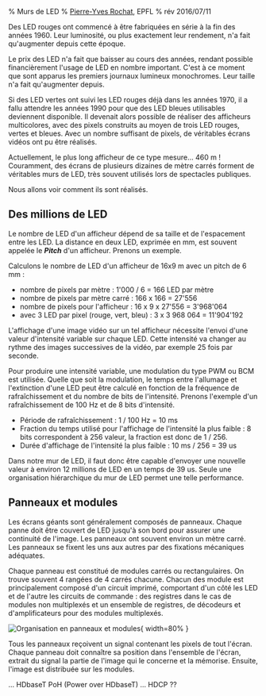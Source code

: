 % Murs de LED
% [Pierre-Yves Rochat](mailto:pyr@pyr.ch), EPFL
% rév 2016/07/11


Des LED rouges ont commencé à être fabriquées en série à la fin des années 1960. Leur luminosité, ou plus exactement leur rendement, n'a fait qu'augmenter depuis cette époque.

Le prix des LED n'a fait que baisser au cours des années, rendant possible financièrement l'usage de LED en nombre important. C'est à ce moment que sont apparus les premiers journaux lumineux monochromes. Leur taille n'a fait qu'augmenter depuis.

Si des LED vertes ont suivi les LED rouges déjà dans les années 1970, il a fallu attendre les années 1990 pour que des LED bleues utilisables deviennent disponible. Il devenait alors possible de réaliser des afficheurs multicolores, avec des pixels construits au moyen de trois LED rouges, vertes et bleues. Avec un nombre suffisant de pixels, de véritables écrans vidéos ont pu être réalisés.

Actuellement, le plus long afficheur de ce type mesure... 460 m ! Couramment, des écrans de plusieurs dizaines de mètre carrés forment de véritables murs de LED, très souvent utilisés lors de spectacles publiques.

Nous allons voir comment ils sont réalisés.


## Des millions de LED ##

Le nombre de LED d'un afficheur dépend de sa taille et de l'espacement entre les LED. La distance en deux LED, exprimée en mm, est souvent appelée le _**Pitch**_ d'un afficheur. Prenons un exemple.

Calculons le nombre de LED d'un afficheur de 16x9 m avec un pitch de 6 mm :
* nombre de pixels par mètre : 1'000 / 6 = 166 LED par mètre
* nombre de pixels par mètre carré : 166 x 166 = 27'556
* nombre de pixels pour l'afficheur : 16 x 9 x 27'556 = 3'968'064
* avec 3 LED par pixel (rouge, vert, bleu) : 3 x 3 968 064 = 11'904'192

L'affichage d'une image vidéo sur un tel afficheur nécessite l'envoi d'une valeur d'intensité variable sur chaque LED. Cette intensité va changer au rythme des images successives de la vidéo, par exemple 25 fois par seconde.

Pour produire une intensité variable, une modulation du type PWM ou BCM est utilisée. Quelle que soit la modulation, le temps entre l'allumage et l'extinction d'une LED peut être calculé en fonction de la fréquence de rafraîchissement et du nombre de bits de l'intensité. Prenons l'exemple d'un rafraîchissement de 100 Hz et de 8 bits d'intensité.

* Période de rafraîchissement : 1 / 100 Hz = 10 ms
* Fraction du temps utilisé pour l'affichage de l'intensité la plus faible : 8 bits correspondent à 256 valeur, la fraction est donc de 1 / 256.
* Durée d'affichage de l'intensité la plus faible : 10 ms / 256 = 39 us

Dans notre mur de LED, il faut donc être capable d'envoyer une nouvelle valeur à environ 12 millions de LED en un temps de 39 us.
Seule une organisation hiérarchique du mur de LED permet une telle performance.


## Panneaux et modules ##

Les écrans géants sont généralement composés de panneaux. Chaque panne doit être couvert de LED jusqu'à son bord pour assurer une continuité de l'image. Les panneaux ont souvent environ un mètre carré. Les panneaux se fixent les uns aux autres par des fixations mécaniques adéquates.

Chaque panneau est constitué de modules carrés ou rectangulaires. On trouve souvent 4 rangées de 4 carrés chacune. Chacun des module est principalement composé d'un circuit imprimé, comportant d'un côté les LED et de l'autre les circuits de commande : des registres dans le cas de modules non multiplexés et un ensemble de registres, de décodeurs  et d'amplificateurs pour des modules multiplexés.

![Organisation en panneaux et modules](images/panneaux-modules.png "Organisation en panneaux et modules"){ width=80% }

Tous les panneaux reçoivent un signal contenant les pixels de tout l'écran. Chaque panneau doit connaître sa position dans l'ensemble de l'écran, extrait du signal la partie de l'image qui le concerne et la mémorise. Ensuite, l'image est distribuée sur les modules.


... HDbaseT
PoH (Power over HDbaseT)
... HDCP ??


